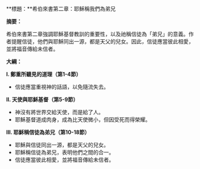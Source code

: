 **標題：**希伯來書第二章：耶穌稱我們為弟兄

**摘要：**

希伯來書第二章強調耶穌基督教訓的重要性，以及祂稱信徒為「弟兄」的意義。作者提醒信徒，他們與耶穌同出一源，都是天父的兒女。因此，信徒應當彼此相愛，並將福音傳給未信者。

**大綱：**

**I. 鄭重所聽見的道理（第1-4節）**
* 信徒應當重視神的話語，以免隨流失去。

**II. 天使與耶穌基督（第5-9節）**
* 神沒有將世界交給天使，而是給了人。
* 耶穌基督道成肉身，成為比天使微小，但因受死而得榮耀。

**III. 耶穌稱信徒為弟兄（第10-18節）**
* 耶穌與信徒同出一源，都是天父的兒女。
* 耶穌稱信徒為弟兄，表明他們之間的合一。
* 信徒應當彼此相愛，並將福音傳給未信者。